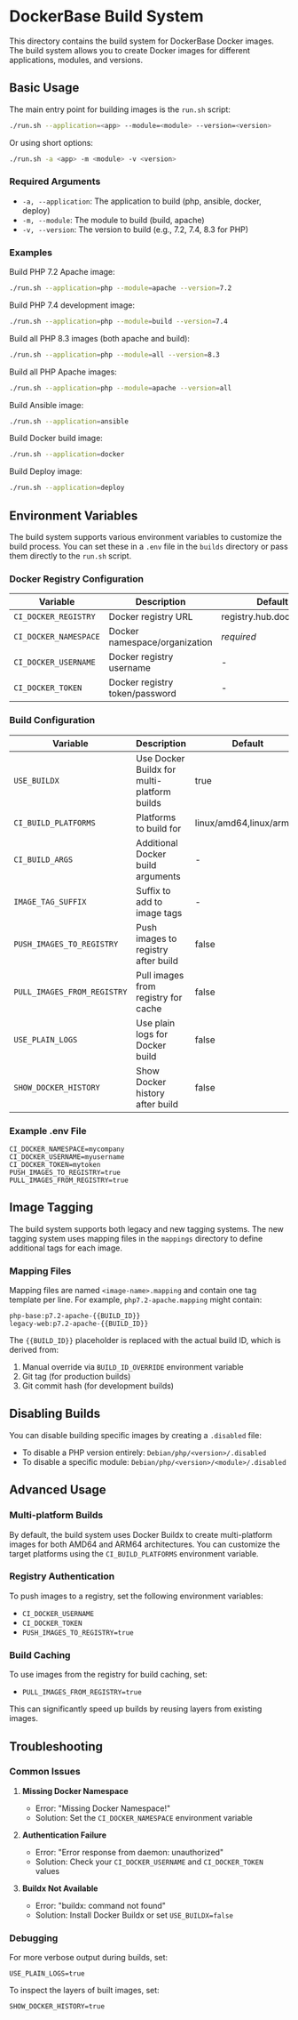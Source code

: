 # DockerBase Build System

This directory contains the build system for DockerBase Docker images. The build system allows you to create Docker images for different applications, modules, and versions.

## Basic Usage

The main entry point for building images is the `run.sh` script:

```bash
./run.sh --application=<app> --module=<module> --version=<version>
```

Or using short options:

```bash
./run.sh -a <app> -m <module> -v <version>
```

### Required Arguments

- `-a, --application`: The application to build (php, ansible, docker, deploy)
- `-m, --module`: The module to build (build, apache)
- `-v, --version`: The version to build (e.g., 7.2, 7.4, 8.3 for PHP)

### Examples

Build PHP 7.2 Apache image:
```bash
./run.sh --application=php --module=apache --version=7.2
```

Build PHP 7.4 development image:
```bash
./run.sh --application=php --module=build --version=7.4
```

Build all PHP 8.3 images (both apache and build):
```bash
./run.sh --application=php --module=all --version=8.3
```

Build all PHP Apache images:
```bash
./run.sh --application=php --module=apache --version=all
```

Build Ansible image:
```bash
./run.sh --application=ansible
```

Build Docker build image:
```bash
./run.sh --application=docker
```

Build Deploy image:
```bash
./run.sh --application=deploy
```

## Environment Variables

The build system supports various environment variables to customize the build process. You can set these in a `.env` file in the `builds` directory or pass them directly to the `run.sh` script.

### Docker Registry Configuration

| Variable | Description | Default |
|----------|-------------|---------|
| `CI_DOCKER_REGISTRY` | Docker registry URL | registry.hub.docker.com |
| `CI_DOCKER_NAMESPACE` | Docker namespace/organization | *required* |
| `CI_DOCKER_USERNAME` | Docker registry username | - |
| `CI_DOCKER_TOKEN` | Docker registry token/password | - |

### Build Configuration

| Variable | Description | Default |
|----------|-------------|---------|
| `USE_BUILDX` | Use Docker Buildx for multi-platform builds | true |
| `CI_BUILD_PLATFORMS` | Platforms to build for | linux/amd64,linux/arm64 |
| `CI_BUILD_ARGS` | Additional Docker build arguments | - |
| `IMAGE_TAG_SUFFIX` | Suffix to add to image tags | - |
| `PUSH_IMAGES_TO_REGISTRY` | Push images to registry after build | false |
| `PULL_IMAGES_FROM_REGISTRY` | Pull images from registry for cache | false |
| `USE_PLAIN_LOGS` | Use plain logs for Docker build | false |
| `SHOW_DOCKER_HISTORY` | Show Docker history after build | false |

### Example .env File

```
CI_DOCKER_NAMESPACE=mycompany
CI_DOCKER_USERNAME=myusername
CI_DOCKER_TOKEN=mytoken
PUSH_IMAGES_TO_REGISTRY=true
PULL_IMAGES_FROM_REGISTRY=true
```

## Image Tagging

The build system supports both legacy and new tagging systems. The new tagging system uses mapping files in the `mappings` directory to define additional tags for each image.

### Mapping Files

Mapping files are named `<image-name>.mapping` and contain one tag template per line. For example, `php7.2-apache.mapping` might contain:

```
php-base:p7.2-apache-{{BUILD_ID}}
legacy-web:p7.2-apache-{{BUILD_ID}}
```

The `{{BUILD_ID}}` placeholder is replaced with the actual build ID, which is derived from:
1. Manual override via `BUILD_ID_OVERRIDE` environment variable
2. Git tag (for production builds)
3. Git commit hash (for development builds)

## Disabling Builds

You can disable building specific images by creating a `.disabled` file:

- To disable a PHP version entirely: `Debian/php/<version>/.disabled`
- To disable a specific module: `Debian/php/<version>/<module>/.disabled`

## Advanced Usage

### Multi-platform Builds

By default, the build system uses Docker Buildx to create multi-platform images for both AMD64 and ARM64 architectures. You can customize the target platforms using the `CI_BUILD_PLATFORMS` environment variable.

### Registry Authentication

To push images to a registry, set the following environment variables:
- `CI_DOCKER_USERNAME`
- `CI_DOCKER_TOKEN`
- `PUSH_IMAGES_TO_REGISTRY=true`

### Build Caching

To use images from the registry for build caching, set:
- `PULL_IMAGES_FROM_REGISTRY=true`

This can significantly speed up builds by reusing layers from existing images.

## Troubleshooting

### Common Issues

1. **Missing Docker Namespace**
   - Error: "Missing Docker Namespace!"
   - Solution: Set the `CI_DOCKER_NAMESPACE` environment variable

2. **Authentication Failure**
   - Error: "Error response from daemon: unauthorized"
   - Solution: Check your `CI_DOCKER_USERNAME` and `CI_DOCKER_TOKEN` values

3. **Buildx Not Available**
   - Error: "buildx: command not found"
   - Solution: Install Docker Buildx or set `USE_BUILDX=false`

### Debugging

For more verbose output during builds, set:
```
USE_PLAIN_LOGS=true
```

To inspect the layers of built images, set:
```
SHOW_DOCKER_HISTORY=true
```